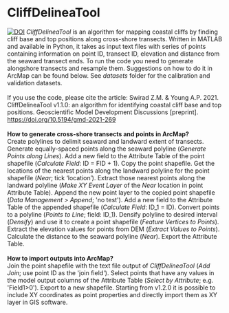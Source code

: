 # CliffDelineaTool
[![DOI](https://zenodo.org/badge/DOI/10.5281/zenodo.5724975.svg)](https://doi.org/10.5281/zenodo.5724975)
<em>CliffDelineaTool</em> is an algorithm for mapping coastal cliffs by finding cliff base and top positions along cross-shore transects. Written in MATLAB and available in Python, it takes as input text files with series of points containing information on point ID, transect ID, elevation and distance from the seaward transect ends. To run the code you need to generate alongshore transects and resample them. Suggestions on how to do it in ArcMap can be found below. See <em>datasets</em> folder for the calibration and validation datasets.</br></br>
If you use the code, please cite the article: Swirad Z.M. & Young A.P. 2021. CliffDelineaTool v1.1.0: an algorithm for identifying coastal cliff base and top positions. Geoscientific Model Development Discussions [preprint]. https://doi.org/10.5194/gmd-2021-269</br></br>
<b>How to generate cross-shore transects and points in ArcMap?</b></br>
Create polylines to delimit seaward and landward extent of transects. Generate equally-spaced points along the seaward polyline (<em>Generate Points along Lines</em>). Add a new field to the Attribute Table of the point shapefile (<em>Calculate Field</em>: ID = FID + 1). Copy the point shapefile. Get the locations of the nearest points along the landward polyline for the point shapefile (<em>Near</em>; tick ‘location’). Extract those nearest points along the landward polyline (<em>Make XY Event Layer</em> of the <em>Near</em> location in point Attribute Table). Append the new point layer to the copied point shapefile (<em>Data Management > Append</em>; 'no test'). Add a new field to the Attribute Table of the appended shapefile (<em>Calculate Field</em>: ID_1 = ID). Convert points to a polyline (<em>Points to Line</em>; field: ID_1). Densify polyline to desired interval (<em>Densify</em>) and use it to create a point shapefile (<em>Feature Vertices to Points</em>). Extract the elevation values for points from DEM (<em>Extract Values to Points</em>). Calculate the distance to the seaward polyline (<em>Near</em>). Export the Attribute Table.</br></br>
<b>How to import outputs into ArcMap?</b></br>
Join the point shapefile with the text file output of <em>CliffDelineaTool</em> (<em>Add Join</em>; use point ID as the 'join field'). Select points that have any values in the model output columns of the Attribute Table (<em>Select by Attribute</em>; e.g. 'Field1>0'). Export to a new shapefile. Starting from v1.2.0 it is possible to include XY coordinates as point properties and directly import them as XY layer in GIS software.  
